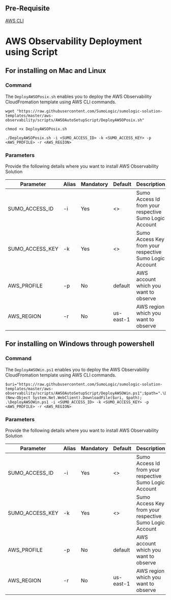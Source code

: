## Pre-Requisite
[AWS CLI](https://aws.amazon.com/cli/)

# AWS Observability Deployment using Script
## For installing on Mac and Linux
### Command
The `DeployAWSOPosix.sh` enables you to deploy the AWS Observability CloudFromation template using AWS CLI commands.
 
```
wget "https://raw.githubusercontent.com/SumoLogic/sumologic-solution-templates/master/aws-observability/scripts/AWSOAutoSetupScript/DeployAWSOPosix.sh"

chmod +x DeployAWSOPosix.sh

./DeployAWSOPosix.sh -i <SUMO_ACCESS_ID> -k <SUMO_ACCESS_KEY> -p <AWS_PROFILE> -r <AWS_REGION>
```

### Parameters
Provide the following details where you want to install AWS Observability Solution

| Parameter       | Alias | Mandatory | Default   | Description                                             |
|-----------------|-------|-----------|-----------|---------------------------------------------------------|
| SUMO_ACCESS_ID  | -i    | Yes       | <>        | Sumo Access Id from your respective Sumo Logic Account  |
| SUMO_ACCESS_KEY | -k    | Yes       | <>        | Sumo Access Key from your respective Sumo Logic Account |
| AWS_PROFILE     | -p    | No        | default   | AWS account which you want to observe                   |
| AWS_REGION      | -r    | No        | us-east-1 | AWS region which you want to observe                    |


## For installing on Windows through powershell
### Command
The `DeployAWSOWin.ps1` enables you to deploy the AWS Observability CloudFromation template using AWS CLI commands.
 
```
$uri="https://raw.githubusercontent.com/SumoLogic/sumologic-solution-templates/master/aws-observability/scripts/AWSOAutoSetupScript/DeployAWSOWin.ps1";$path=".\DeployAWSOWin.ps1";(New-Object System.Net.WebClient).DownloadFile($uri, $path);
.\DeployAWSOWin.ps1 -i <SUMO_ACCESS_ID> -k <SUMO_ACCESS_KEY> -p <AWS_PROFILE> -r <AWS_REGION>
```

### Parameters
Provide the following details where you want to install AWS Observability Solution

| Parameter       | Alias | Mandatory | Default   | Description                                             |
|-----------------|-------|-----------|-----------|---------------------------------------------------------|
| SUMO_ACCESS_ID  | -i    | Yes       | <>        | Sumo Access Id from your respective Sumo Logic Account  |
| SUMO_ACCESS_KEY | -k    | Yes       | <>        | Sumo Access Key from your respective Sumo Logic Account |
| AWS_PROFILE     | -p    | No        | default   | AWS account which you want to observe                   |
| AWS_REGION      | -r    | No        | us-east-1 | AWS region which you want to observe                    |